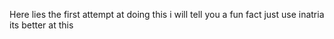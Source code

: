 Here lies the first attempt at doing this i will tell you a fun fact just use inatria its better at this
